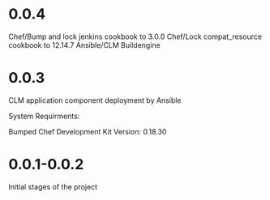 # 0.0.4
Chef/Bump and lock jenkins cookbook to 3.0.0
Chef/Lock compat_resource cookbook to 12.14.7
Ansible/CLM Buildengine 

# 0.0.3
CLM application component deployment by Ansible

System Requirments:

Bumped Chef Development Kit Version: 0.18.30 

# 0.0.1-0.0.2
Initial stages of the project
